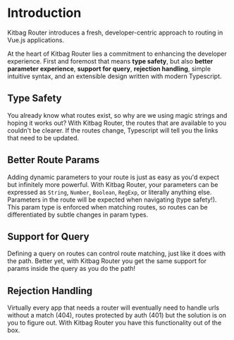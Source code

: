 # Introduction

Kitbag Router introduces a fresh, developer-centric approach to routing in Vue.js applications.

At the heart of Kitbag Router lies a commitment to enhancing the developer experience.  First and foremost that means **type safety**, but also **better parameter experience**, **support for query**, **rejection handling**, simple intuitive syntax, and an extensible design written with modern Typescript.

## Type Safety

You already know what routes exist, so why are we using magic strings and hoping it works out? With Kitbag Router, the routes that are available to you couldn't be clearer. If the routes change, Typescript will tell you the links that need to be updated.

## Better Route Params

Adding dynamic parameters to your route is just as easy as you'd expect but infinitely more powerful. With Kitbag Router, your parameters can be expressed as `String`, `Number`, `Boolean`, `RegExp`, or literally anything else. Parameters in the route will be expected when navigating (type safety!). This param type is enforced when matching routes, so routes can be differentiated by subtle changes in param types.

## Support for Query

Defining a query on routes can control route matching, just like it does with the path. Better yet, with Kitbag Router you get the same support for params inside the query as you do the path!

## Rejection Handling

Virtually every app that needs a router will eventually need to handle urls without a match (404), routes protected by auth (401) but the solution is on you to figure out. With Kitbag Router you have this functionality out of the box.
